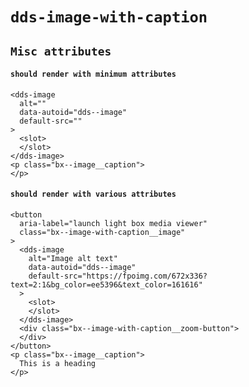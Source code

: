 # `dds-image-with-caption`

## `Misc attributes`

####   `should render with minimum attributes`

```
<dds-image
  alt=""
  data-autoid="dds--image"
  default-src=""
>
  <slot>
  </slot>
</dds-image>
<p class="bx--image__caption">
</p>

```

####   `should render with various attributes`

```
<button
  aria-label="launch light box media viewer"
  class="bx--image-with-caption__image"
>
  <dds-image
    alt="Image alt text"
    data-autoid="dds--image"
    default-src="https://fpoimg.com/672x336?text=2:1&bg_color=ee5396&text_color=161616"
  >
    <slot>
    </slot>
  </dds-image>
  <div class="bx--image-with-caption__zoom-button">
  </div>
</button>
<p class="bx--image__caption">
  This is a heading
</p>

```


